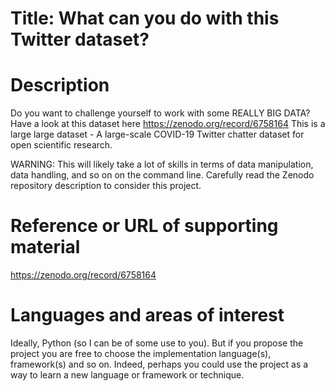 # Title: What can you do with this Twitter dataset?

# Description

Do  you want to challenge yourself to work with some REALLY BIG DATA? Have a look at this dataset here https://zenodo.org/record/6758164 This is a large large dataset - A large-scale COVID-19 Twitter chatter dataset for open scientific research.

WARNING: This will likely take a lot of skills in terms of data manipulation, data handling, and so on on the command line. Carefully read the Zenodo repository description to consider this project. 

# Reference or URL of supporting material
https://zenodo.org/record/6758164


# Languages and areas of interest

Ideally, Python (so I can be of some use to you). But if you propose the project you are free to choose the implementation language(s), framework(s) and so on. Indeed, perhaps you could use the project as a way to learn a new language or framework or technique.
